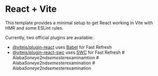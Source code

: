 # React + Vite

This template provides a minimal setup to get React working in Vite with HMR and some ESLint rules.

Currently, two official plugins are available:

- [@vitejs/plugin-react](https://github.com/vitejs/vite-plugin-react/blob/main/packages/plugin-react/README.md) uses [Babel](https://babeljs.io/) for Fast Refresh
- [@vitejs/plugin-react-swc](https://github.com/vitejs/vite-plugin-react-swc) uses [SWC](https://swc.rs/) for Fast Refresh
#   A l a b a _ S o n e y e _ 2 n d _ s e m e s t e r _ e x a m i n a m t i o n  
 #   A l a b a _ S o n e y e _ 2 n d _ s e m e s t e r _ e x a m i n a t i o n  
 #   A l a b a _ S o n e y e _ 2 n d _ s e m e s t e r _ e x a m i n a t i o n  
 